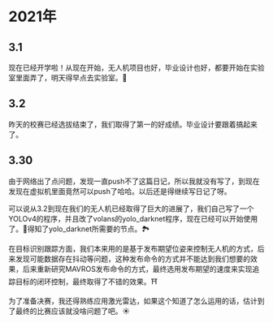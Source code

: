 # 2021年

## 3.1

现在已经开学啦！从现在开始，无人机项目也好，毕业设计也好，都要开始在实验室里面弄了，明天得早点去实验室。:large_blue_diamond:

## 3.2

昨天的校赛已经选拔结束了，我们取得了第一的好成绩。毕业设计要跟着搞起来了。

## 3.30

由于网络出了点问题，发现一直push不了这篇日记，所以我就没有写了，到现在发现在虚拟机里面竟然可以push了哈哈。以后还是得继续写日记了呀。

可以说从3.2到现在我们的无人机已经取得了巨大的进展了，我们自己写了一个YOLOv4的程序，并且改了volans的yolo_darknet程序，现在已经可以开始使用了。:ship:得知了yolo_darknet所需要的节点。:national_park:

在目标识别跟踪方面，我们本来用的是基于发布期望位姿来控制无人机的方式，后来发现可能数据存在抖动等问题，这种发布命令的方式并不能达到我们想要的效果，后来重新研究MAVROS发布命令的方式，最终选用发布期望的速度来实现追踪目标的闭环控制，最终取得了不错的效果。:shinto_shrine:

为了准备决赛，我还得熟练应用激光雷达，如果这个知道了怎么运用的话，估计到了最终的比赛应该就没啥问题了吧。:sunny:
